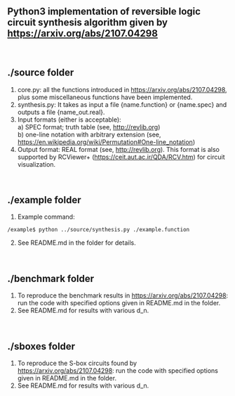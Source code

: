 ## Python3 implementation of reversible logic circuit synthesis algorithm given by https://arxiv.org/abs/2107.04298
</br>
 
## ./source folder
1. core.py: all the functions introduced in https://arxiv.org/abs/2107.04298, plus some miscellaneous functions have been implemented.
2. synthesis.py: It takes as input a file {name.function} or {name.spec} and outputs a file {name_out.real}.
3. Input formats (either is acceptable): \
	a) SPEC format; truth table (see, http://revlib.org) \
	b) one-line notation with arbitrary extension (see, https://en.wikipedia.org/wiki/Permutation#One-line_notation)  
4. Output format: REAL format (see, http://revlib.org). This format is also supported by RCViewer+ (https://ceit.aut.ac.ir/QDA/RCV.htm) for circuit visualization.
</br>

## ./example folder
1. Example command: 
```
/example$ python ../source/synthesis.py ./example.function
```
2. See README.md in the folder for details.
</br>

## ./benchmark folder
1. To reproduce the benchmark results in https://arxiv.org/abs/2107.04298: run the code with specified options given in README.md in the folder.
2. See README.md for results with various d_n. 
</br>

## ./sboxes folder
1. To reproduce the S-box circuits found by https://arxiv.org/abs/2107.04298: run the code with specified options given in README.md in the folder.
2. See README.md for results with various d_n.

